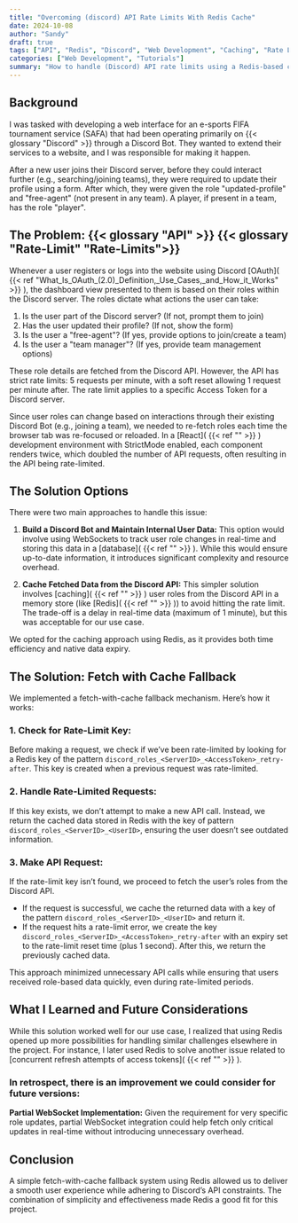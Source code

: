 ```yaml
---
title: "Overcoming (discord) API Rate Limits With Redis Cache"
date: 2024-10-08
author: "Sandy"
draft: true
tags: ["API", "Redis", "Discord", "Web Development", "Caching", "Rate Limit"]
categories: ["Web Development", "Tutorials"]
summary: "How to handle (Discord) API rate limits using a Redis-based caching mechanism in a web application."
---
```


## Background

I was tasked with developing a web interface for an e-sports FIFA tournament service (SAFA) that had been operating primarily on {{< glossary "Discord" >}} through a Discord Bot. They wanted to extend their services to a website, and I was responsible for making it happen.

After a new user joins their Discord server, before they could interact further (e.g., searching/joining teams), they were required to update their profile using a form. After which, they were given the role "updated-profile" and "free-agent" (not present in any team). A player, if present in a team, has the role "player".

## The Problem: {{< glossary "API" >}} {{< glossary "Rate-Limit" "Rate-Limits">}}

Whenever a user registers or logs into the website using Discord [OAuth]( {{< ref "What_Is_OAuth_(2.0)_Definition,_Use_Cases,_and_How_it_Works" >}} ), the dashboard view presented to them is based on their roles within the Discord server. The roles dictate what actions the user can take:

1. Is the user part of the Discord server? (If not, prompt them to join)
2. Has the user updated their profile? (If not, show the form)
3. Is the user a "free-agent"? (If yes, provide options to join/create a team)
4. Is the user a "team manager"? (If yes, provide team management options)

These role details are fetched from the Discord API. However, the API has strict rate limits: 5 requests per minute, with a soft reset allowing 1 request per minute after. The rate limit applies to a specific Access Token for a Discord server.

Since user roles can change based on interactions through their existing Discord Bot (e.g., joining a team), we needed to re-fetch roles each time the browser tab was re-focused or reloaded. In a [React]( {{< ref "" >}} ) development environment with StrictMode enabled, each component renders twice, which doubled the number of API requests, often resulting in the API being rate-limited.

## The Solution Options

There were two main approaches to handle this issue:

1. **Build a Discord Bot and Maintain Internal User Data:**
   This option would involve using WebSockets to track user role changes in real-time and storing this data in a [database]( {{< ref "" >}} ). While this would ensure up-to-date information, it introduces significant complexity and resource overhead.

2. **Cache Fetched Data from the Discord API:**
   This simpler solution involves [caching]( {{< ref "" >}} ) user roles from the Discord API in a memory store (like [Redis]( {{< ref "" >}} )) to avoid hitting the rate limit. The trade-off is a delay in real-time data (maximum of 1 minute), but this was acceptable for our use case.

We opted for the caching approach using Redis, as it provides both time efficiency and native data expiry.

## The Solution: Fetch with Cache Fallback

We implemented a fetch-with-cache fallback mechanism. Here’s how it works:

### 1. Check for Rate-Limit Key:

Before making a request, we check if we’ve been rate-limited by looking for a Redis key of the pattern `discord_roles_<ServerID>_<AccessToken>_retry-after`. This key is created when a previous request was rate-limited.

### 2. Handle Rate-Limited Requests:

If this key exists, we don’t attempt to make a new API call. Instead, we return the cached data stored in Redis with the key of pattern `discord_roles_<ServerID>_<UserID>`, ensuring the user doesn’t see outdated information.

### 3. Make API Request:

If the rate-limit key isn’t found, we proceed to fetch the user’s roles from the Discord API.

- If the request is successful, we cache the returned data with a key of the pattern `discord_roles_<ServerID>_<UserID>` and return it.
- If the request hits a rate-limit error, we create the key `discord_roles_<ServerID>_<AccessToken>_retry-after` with an expiry set to the rate-limit reset time (plus 1 second). After this, we return the previously cached data.

This approach minimized unnecessary API calls while ensuring that users received role-based data quickly, even during rate-limited periods.

## What I Learned and Future Considerations

While this solution worked well for our use case, I realized that using Redis opened up more possibilities for handling similar challenges elsewhere in the project. For instance, I later used Redis to solve another issue related to [concurrent refresh attempts of access tokens]( {{< ref "" >}} ).

### In retrospect, there is an improvement we could consider for future versions:

**Partial WebSocket Implementation:**
Given the requirement for very specific role updates, partial WebSocket integration could help fetch only critical updates in real-time without introducing unnecessary overhead.

## Conclusion

A simple fetch-with-cache fallback system using Redis allowed us to deliver a smooth user experience while adhering to Discord’s API constraints. The combination of simplicity and effectiveness made Redis a good fit for this project.
